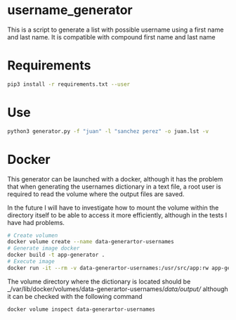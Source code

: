 # username_generator


This is a script to generate a list with possible username using a first name and last name. It is compatible with compound first name and last name





# Requirements

```bash
pip3 install -r requirements.txt --user
```




# Use


```bash
python3 generator.py -f "juan" -l "sanchez perez" -o juan.lst -v
```



# Docker


This generator can be launched with a docker, although it has the problem that when generating the usernames dictionary in a text file, a root user is required to read the volume where the output files are saved.

In the future I will have to investigate how to mount the volume within the directory itself to be able to access it more efficiently, although in the tests I have had problems.


```bash
# Create volumen
docker volume create --name data-generartor-usernames
# Generate image docker
docker build -t app-generator .
# Execute image
docker run -it --rm -v data-generartor-usernames:/usr/src/app:rw app-generator
```

The volume directory where the dictionary is located should be _/var/lib/docker/volumes/data-generartor-usernames/_data/output/_ although it can be checked with the following command


```bash
docker volume inspect data-generartor-usernames
```
